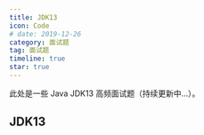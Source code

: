 ```yaml
---
title: JDK13
icon: Code
# date: 2019-12-26
category: 面试题
tag: 面试题
timeline: true
star: true
---
```


此处是一些 Java JDK13 高频面试题（持续更新中...）。

<!-- more -->

## JDK13
